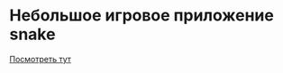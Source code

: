 # Небольшое игровое приложение snake

[Посмотреть тут](https://polinapolina94.github.io/color-snake
)
